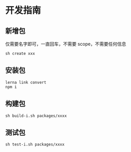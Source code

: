 # 开发指南

## 新增包

仅需要名字即可，一直回车，不需要 scope，不需要任何信息

```shell
sh create xxx
```

## 安装包

```shell
lerna link convert
npm i
```

## 构建包

```shell
sh build-i.sh packages/xxxx
```

## 测试包

```shell
sh test-i.sh packages/xxxx
```
